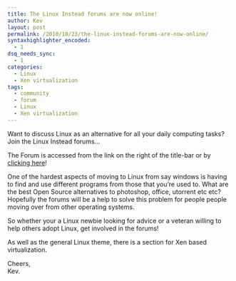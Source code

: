 ```yaml
---
title: The Linux Instead forums are now online!
author: Kev
layout: post
permalink: /2010/10/23/the-linux-instead-forums-are-now-online/
syntaxhighlighter_encoded:
  - 1
dsq_needs_sync:
  - 1
categories:
  - Linux
  - Xen virtualization
tags:
  - community
  - forum
  - Linux
  - Xen virtualization
---
```

Want to discuss Linux as an alternative for all your daily computing tasks? Join the Linux Instead forums&#8230;

The Forum is accessed from the link on the right of the title-bar or by [clicking here][1]!<!--more-->

One of the hardest aspects of moving to Linux from say windows is having to find and use different programs from those that you&#8217;re used to. What are the best Open Source alternatives to photoshop, office, utorrent etc etc? Hopefully the forums will be a help to solve this problem for people people moving over from other operating systems.

So whether your a Linux newbie looking for advice or a veteran willing to help others adopt Linux, get involved in the forums!

As well as the general Linux theme, there is a section for Xen based virtualization.

Cheers,  
Kev.

 [1]: http://www.linuxinstead.com/forum